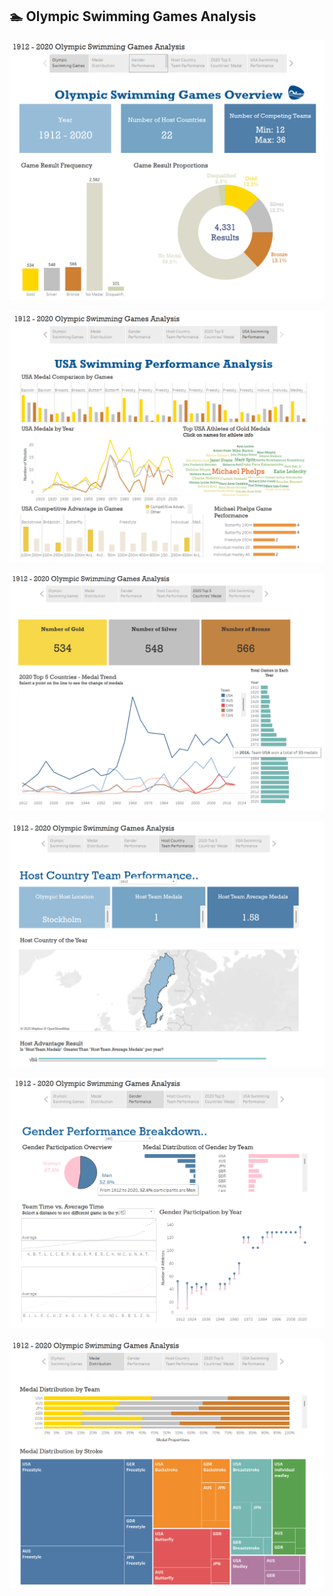 ## 🏊 Olympic Swimming Games Analysis


![Olympics 1](https://raw.githubusercontent.com/shreya-chinnari/tableau-projects-shreya/main/olympic-swimming-game-analysis/olympics%20(1).png)

![Olympics 2](https://raw.githubusercontent.com/shreya-chinnari/tableau-projects-shreya/main/olympic-swimming-game-analysis/olympics%20(2).png)

![Olympics 3](https://raw.githubusercontent.com/shreya-chinnari/tableau-projects-shreya/main/olympic-swimming-game-analysis/olympics%20(3).png)

![Olympics 4](https://raw.githubusercontent.com/shreya-chinnari/tableau-projects-shreya/main/olympic-swimming-game-analysis/olympics%20(4).png)

![Olympics 5](https://raw.githubusercontent.com/shreya-chinnari/tableau-projects-shreya/main/olympic-swimming-game-analysis/olympics%20(5).png)

![Olympics 6](https://raw.githubusercontent.com/shreya-chinnari/tableau-projects-shreya/main/olympic-swimming-game-analysis/olympics%20(6).png)

